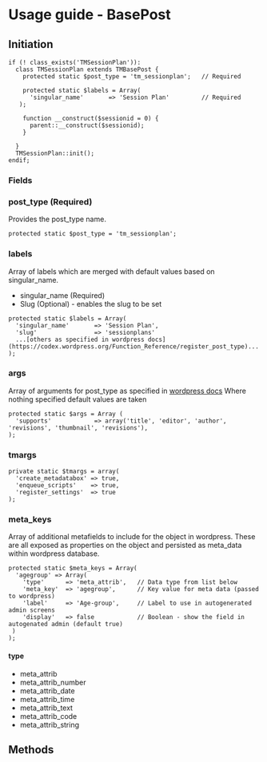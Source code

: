 # Usage guide - BasePost

## Initiation

```
if (! class_exists('TMSessionPlan')):
  class TMSessionPlan extends TMBasePost {
    protected static $post_type = 'tm_sessionplan';   // Required

    protected static $labels = Array(
      'singular_name'       => 'Session Plan'         // Required
   );

    function __construct($sessionid = 0) {
      parent::__construct($sessionid);
    }

  }
  TMSessionPlan::init();
endif;
```

### Fields

### post_type (Required)

Provides the post_type name.

```
protected static $post_type = 'tm_sessionplan';
```

### labels

Array of labels which are merged with default values based on singular_name.

* singular_name (Required)
* Slug (Optional) - enables the slug to be set

```
protected static $labels = Array(
  'singular_name'       => 'Session Plan',
  'slug'                => 'sessionplans'
  ...[others as specified in wordpress docs](https://codex.wordpress.org/Function_Reference/register_post_type)...
);
```

### args

Array of arguments for post_type as specified in [wordpress docs](https://codex.wordpress.org/Function_Reference/register_post_type)
Where nothing specified default values are taken

```
protected static $args = Array (
  'supports'            => array('title', 'editor', 'author', 'revisions', 'thumbnail', 'revisions'),
);
```

### tmargs

```
private static $tmargs = array(
  'create_metadatabox' => true,
  'enqueue_scripts'    => true,
  'register_settings'  => true
);
```

### meta_keys

Array of additional metafields to include for the object in wordpress.  These are all exposed as properties on the object and persisted as meta_data within wordpress database.

```
protected static $meta_keys = Array(
  'agegroup' => Array(
    'type'      => 'meta_attrib',   // Data type from list below
    'meta_key'  => 'agegroup',      // Key value for meta data (passed to wordpress)
    'label'     => 'Age-group',     // Label to use in autogenerated admin screens
    'display'   => false            // Boolean - show the field in autogenated admin (default true)
 )
);
```

#### type

* meta_attrib
* meta_attrib_number
* meta_attrib_date
* meta_attrib_time
* meta_attrib_text
* meta_attrib_code
* meta_attrib_string

## Methods

###
